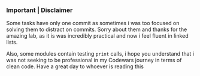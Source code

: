 ### Important | Disclaimer
Some tasks have only one commit as sometimes i was too focused on solving them to distract on commits.
Sorry about them and thanks for the amazing lab, as it is was incredibly practical and now i feel fluent in linked lists.

Also, some modules contain testing `print` calls, i hope you understand that i was not seeking to be professional in my Codewars journey in terms
of clean code.
Have a great day to whoever is reading this
